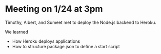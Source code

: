 # Meeting on 1/24 at 3pm

Timothy, Albert, and Sumeet met to deploy the Node.js backend to Heroku.

We learned
<ul>
  <li>How Heroku deploys applications</li>
  <li>How to structure package.json to define a start script</li>
</ul>
